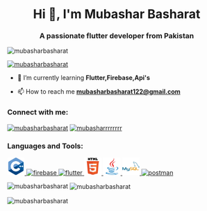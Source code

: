 <h1 align="center">Hi 👋, I'm Mubashar Basharat</h1>
<h3 align="center">A passionate flutter developer from Pakistan</h3>

<p align="left"> <img src="https://komarev.com/ghpvc/?username=mubasharbasharat&label=Profile%20views&color=0e75b6&style=flat" alt="mubasharbasharat" /> </p>

<p align="left"> <a href="https://github.com/ryo-ma/github-profile-trophy"><img src="https://github-profile-trophy.vercel.app/?username=mubasharbasharat" alt="mubasharbasharat" /></a> </p>

- 🌱 I’m currently learning **Flutter,Firebase,Api's**

- 📫 How to reach me **mubasharbasharat122@gmail.com**

<h3 align="left">Connect with me:</h3>
<p align="left">
<a href="https://linkedin.com/in/mubasharbasharat" target="blank"><img align="center" src="https://raw.githubusercontent.com/rahuldkjain/github-profile-readme-generator/master/src/images/icons/Social/linked-in-alt.svg" alt="mubasharbasharat" height="30" width="40" /></a>
<a href="https://instagram.com/mubashar.__" target="blank"><img align="center" src="https://raw.githubusercontent.com/rahuldkjain/github-profile-readme-generator/master/src/images/icons/Social/instagram.svg" alt="mubasharrrrrrrr" height="30" width="40" /></a>
</p>

<h3 align="left">Languages and Tools:</h3>
<p align="left"> <a href="https://www.w3schools.com/cpp/" target="_blank" rel="noreferrer"> <img src="https://raw.githubusercontent.com/devicons/devicon/master/icons/cplusplus/cplusplus-original.svg" alt="cplusplus" width="40" height="40"/> </a> <a href="https://firebase.google.com/" target="_blank" rel="noreferrer"> <img src="https://www.vectorlogo.zone/logos/firebase/firebase-icon.svg" alt="firebase" width="40" height="40"/> </a> <a href="https://flutter.dev" target="_blank" rel="noreferrer"> <img src="https://www.vectorlogo.zone/logos/flutterio/flutterio-icon.svg" alt="flutter" width="40" height="40"/> </a> <a href="https://www.w3.org/html/" target="_blank" rel="noreferrer"> <img src="https://raw.githubusercontent.com/devicons/devicon/master/icons/html5/html5-original-wordmark.svg" alt="html5" width="40" height="40"/> </a> <a href="https://www.java.com" target="_blank" rel="noreferrer"> <img src="https://raw.githubusercontent.com/devicons/devicon/master/icons/java/java-original.svg" alt="java" width="40" height="40"/> </a> <a href="https://www.mysql.com/" target="_blank" rel="noreferrer"> <img src="https://raw.githubusercontent.com/devicons/devicon/master/icons/mysql/mysql-original-wordmark.svg" alt="mysql" width="40" height="40"/> </a> <a href="https://postman.com" target="_blank" rel="noreferrer"> <img src="https://www.vectorlogo.zone/logos/getpostman/getpostman-icon.svg" alt="postman" width="40" height="40"/> </a> </p>

<p><img align="left" src="https://github-readme-stats.vercel.app/api/top-langs?username=mubasharbasharat&show_icons=true&locale=en&layout=compact" alt="mubasharbasharat" /></p>

<p>&nbsp;<img align="center" src="https://github-readme-stats.vercel.app/api?username=mubasharbasharat&show_icons=true&locale=en" alt="mubasharbasharat" /></p>

<p><img align="center" src="https://github-readme-streak-stats.herokuapp.com/?user=mubasharbasharat&" alt="mubasharbasharat" /></p>
